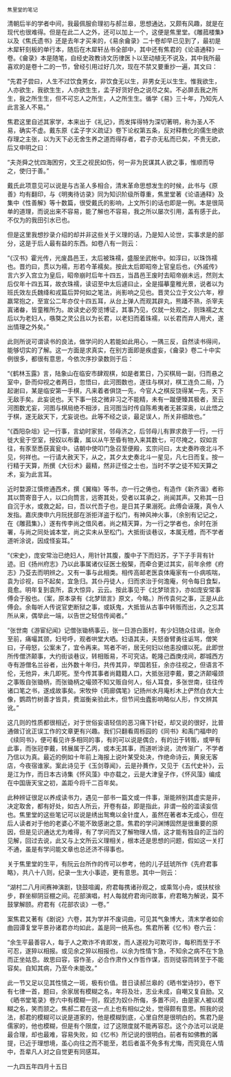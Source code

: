     焦里堂的笔记 

   清朝后半的学者中间，我最佩服俞理初与郝兰皋，思想通达，又颇有风趣，就是在现代也很难得。但是在此二人之外，还可以加上一个，这便是焦里堂。《雕菰楼集》以及《焦氏遗书》还是去年才买来的，《易余龠录》二十卷却早已见到了，最初是木犀轩刻板的单行本，随后在木犀轩丛书全部中，其中还有焦君的《论语通释》一卷。《龠录》本是随笔，自经史政教诗文历律医卜以至动植无不说及，其中我所最喜欢的是卷十二的一节，曾经引用过好几次，现在不禁又要重抄一遍，其文曰：

   “先君子尝曰，人生不过饮食男女，非饮食无以生，非男女无以生生。惟我欲生，人亦欲生，我欲生生，人亦欲生生，孟子好货好色之说尽之矣。不必屏去我之所生，我之所生生，但不可忘人之所生，人之所生生。循学《易》三十年，乃知先人此言圣人不易。”

   焦君这里自述其家学，本来出于《礼记》，而发挥得特为深切著明，称为圣人不易，确实不虚。戴东原《孟子字义疏证》卷下论权第五条，反对释教化的儒生绝欲存理之主张，以为天下必无舍生养之道而得存者，君子亦无私而已矣，不贵无欲，后又申明之曰：

   “夫尧舜之忧四海困穷，文王之视民如伤，何一非为民谋其人欲之事，惟顺而导之，使归于善。”

   戴氏此项意见可以说是与古圣人多相合，清末革命思想发生的时候，此书与《原善》均有翻印，与《明夷待访录》同为知识阶级所尊重，焦里堂著《论语通释》及集中《性善解》等十数篇，很受戴氏的影响，上文所引的话也即是一例。本是很简单的道理，而说出来不容易，能了解也不容易，我之所以屡次引用，盖有感于此，不仅为的我田引水已也。

   但是这里我想抄录介绍的却并非这些关于义理的话，乃是知人论世，实事求是的部分，这是于后人最有益的东西。如卷八有一则云：

   “《汉书》霍光传，光废昌邑王，太后被珠襦，盛服坐武帐中。如淳曰，以珠饰襦也。晋灼曰，贯以为襦，形若今革襦矣。按此太后即昭帝上官皇后也，《外戚传》言六岁入宫立为皇后，昭帝崩时后年十四五，当昌邑王废时去昭帝崩未远，然则太后仅年十四五耳，故衣珠襦，读诏至中太后遽曰止，全是描摹童稚光景，说者以为班氏效左氏魏绛和戎篇后羿何如之笔法，尚影响之见也。晋灵公立于文公六年，穆嬴常抱之，至宣公二年亦仅十四五耳，从台上弹人而观其辟丸，熊蹯不熟，杀宰夫寘诸畚，皆童稚所为。故读史必旁览博证，其事乃见，仅就一处观之，则珠襦之太后以为老妇人，嗾獒之灵公且以为长君，以老妇而着珠襦，以长君而弃人用犬，遂出情理之外矣。”

   此则所说可谓读书的良法，做学问的人若能如此用心，一隅三反，自然读书得间，能够切实的了解。这一方面是求真实，在别方面即是疾虚妄，《龠录》卷二十中实例很多，都很有意思，今依次序抄录数则于后：

   “《鹤林玉露》言，陆象山在临安市肆观棋，如是者累日，乃买棋局一副，归而悬之室中，卧而仰视之者两日，忽悟曰，此河图数也，遂往与棋对，棋工连负二局，乃起谢曰，某是临安第一手棋，凡来着者俱饶一先，今官人之棋反饶得某一先，天下无敌手矣。此妄说也。天下事一技之微非习之不能精，未有一蹴便臻其极者，至云河图数尤妄，河图与棋局绝不相涉，且河图当时传自陈希夷者无甚深奥，以此悟之于棋，遂无敌天下，尤妄说也。此等不经之谈，最足误人，所关非细故也。”

   “《酉阳杂俎》记一行事，言幼时家贫，邻母济之，后邻母儿有罪求救于一行，一行徙大瓮于空室，授奴以布囊，属以从午至昏有物入来其数七，可尽掩之，奴如言往，有豕至悉获寘瓮中。诘朝中使叩门急召至便殿，玄宗问曰，太史奏昨夜北斗不见，何祥也。一行请大赦天下，从之，其夕太史奏北斗一星见，凡七日而复。按一行精于天算，所撰《大衍术》最精，然非迂怪之士也，当时不学之徒不知天算之术，妄为此言耳。

   近时婺源江慎修通西术，撰《翼梅》等书，亦一行之俦也，有造作《新齐谐》者称其以筒寄音于人，以口向筒言，远寄其处，受者以耳承之，尚闻其声。又称其一日自沉于水，或救之起，曰，吾以代吾子也，是日其子果溺死。此傅会诬蔑，真令人发指。嘉庆庚申六月阮抚部在浙拒洋盗于松门，有神风神火事，（余别有记记之，在《雕菰集》，）遂有传李尚之借风者。尚之精天算，为一行之学者也，余时在浙署，与尚之同处诚本堂，尚之实未从至松门。大抵街谈巷议，本属无稽，而不学者道听涂说，因成怪妄耳。”

   “《宋史》，庞安常治已绝妇人，用针针其腹，腹中子下而妇苏，子下子手背有针迹。旧《扬州府志》乃以此事属诸仪征医士殷榘，而牵合更过其实，前年余修《府志》乃芟去而明辨之。又有一事与此相类。相传高邮老医袁体庵家有一仆病咳喘，袁为诊视，曰不起矣，宜急归。其仆丹徒人，归而求治于何澹庵，何令每日食梨，竟愈。明年复到袁所，袁大惊异，云云。按此事见于《北梦琐言》，亦如庞安常事傅会于殷也。（案，原本录有《北梦琐言》原文，今略。）所传袁何之事，正是从此傅会。余每听人传说官吏断狱之事，或妖鬼，大抵皆从古事中转贩而出，久之忘其所从来，偶举此一端，以告世之轻信传闻者。”

   “张世南《游宦纪闻》记僧张锄柄事云，张一日游白面村，有少妇随众往谒，张命至前，痛嘬其颈，妇号呼，观者哄堂大哂。妇语其夫，夫怒奋臂勇往诟骂，僧笑曰，子毋怒，公案未了，宜令再来。骂者不听，居无何妇以他恚投缳以死。此即世所传僧济颠事，大约街谈巷议，转相贩易，不可究诘。乾隆己酉庚戌间，郡城西方寺有游僧名兰谷者，出外数十年归，共传其异，举国若狂，余亦往视之，但语言不伦，无他异，未几即死。至今传其事者尚籍籍人口，大抵张冠李戴，要之济颠嘬颈之事贩自张锄柄，而张锄柄之嘬颈不知又贩自何人，俗人耳食，多张世南，往往传诸口笔之书，遂成故事矣。宋牧仲《筠廊偶笔》记扬州水月庵杉木上俨然白衣大士像，鹦鹉竹树善才皆具，费滋衡亲验此木，但节间虫蠹影响略似人形，作文辨其讹。”

   这几则的性质都很相近，对于世俗妄语轻信的恶习痛下针砭，却又说的很好，比普通做订讹正误工作的文章更有兴趣。我们只翻看周栎园的《同书》和禹门福申的《续同书》，便可看见许多相同的事，有的可以说是偶合，有的出于转贩，或甲有此事，而张冠李戴，转展属于乙丙，或本无其事，而道听涂说，流传渐广，不学者乃信以为真。最近的例如十年前上海报上说叶某受处决，作绝命诗云，黄泉无客店，今夜宿谁家。案此诗见于《玉剑尊闻》，云是孙蕡作，又见于《五代史补》，云是江为作，而日本古诗集《怀风藻》中亦载之，云是大津皇子作，《怀风藻》编成在中国唐天宝之初，盖距今将千二百年矣。

   此种辨证很足以养成读书力，遇见一部书一篇文或一件事，渐能辨别其虚实是非，决定取舍，都有好处，如古人所云，开卷有益，即是指此，非谓一般的滥读妄信也。焦里堂的这些笔记可以说是绣出鸳鸯以金针度人，虽然在著者本无成心，但在后人读者对于他的老婆心不能不致感谢之意。焦君的学问渊博固然是很重要的原因，但是见识通达尤为难得，有了学问而又了解物理人情，这才能有独自的正当的见解，回过去说，此又与上文所云义理相关，根本还是思想的问题，假如这一关打不通，虽是有学问能文章也总还济不得事也。

   关于焦里堂的生平，有阮云台所作的传可以参考，他的儿子廷琥所作《先府君事略》，共八十八则，纪录一生大小事迹，更有意思。其中一则云：

   “湖村二八月间赛神演剧，铙鼓喧阗，府君每携诸孙观之，或乘驾小舟，或扶杖徐步，群坐柳阴豆棚之间。花部演唱，村人每就府君询问故事，府君略为解说，莫不鼓掌解颐。府君有《花部农谈》一卷。”

   案焦君又著有《剧说》六卷，其为学并不废词曲，可见其气象博大，清末学者如俞曲园谭复堂平景孙诸君亦均如此，盖是同一统系也。焦君所著《忆书》卷六云：

   “余生平最善容人，每于人之欺诈不肯即发，而人遂视为可欺可诈，每积而至于不可忍，遂猝以相报。或见余之猝以相报也，以余为性情卞急，不知余之病不在卞急而正坐姑息。故思曰容，容作圣，必合作肃作乂作哲作谋，否则徒容而转至于不能容矣。自知其病，乃至今未能改。”

   此一节又足以见其性情之一斑，极有价值。昔日读郝兰皋的《晒书堂诗抄》，卷下有七律一首，题曰，余家居有模糊之名，年将及壮，志业未成，自嘲又复自励。又《晒书堂笔录》卷六中有模糊一则，叙述为奴仆所侮，多置不问，由是家人被以模糊之名，笑而颔之。焦郝二君在这一点上也有相似之处，觉得颇有意思。照我的说法，郝君的模糊可以说是道家的，他是模糊到底，心里自然是很明白的。焦君乃是儒家的，他也模糊，但是有个限度，过了这限度就不能再容忍。这个办法可以说是最合理，却也最难，容易失败，如《忆书》所记说的很明白。前者有如佛教的羼提，已近于理想境，虽心向往之而不能至，若后者虽不免多有尤悔，而究竟在人情中，吾辈凡人对之自觉更有同感耳。

   一九四五年四月十五日

